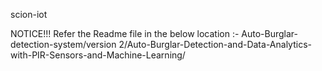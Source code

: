 scion-iot

NOTICE!!!
Refer the Readme file in the below location :-
Auto-Burglar-detection-system/version 2/Auto-Burglar-Detection-and-Data-Analytics-with-PIR-Sensors-and-Machine-Learning/

